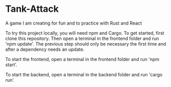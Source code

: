 # Tank-Attack
A game I am creating for fun and to practice with Rust and React

To try this project locally, you will need npm and Cargo.
To get started, first clone this repository. Then open a terminal in the frontend folder and run 'npm update'.
The previous step should only be necessary the first time and after a dependency needs an update.

To start the frontend, open a terminal in the frontend folder and run 'npm start'.

To start the backend, open a terminal in the backend folder and run 'cargo run'.
